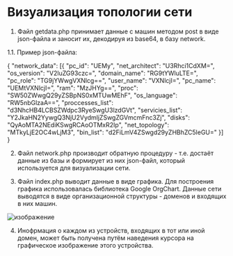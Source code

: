 # Визуализация топологии сети

1. Файл getdata.php принимает данные с машин методом post в виде json-файла и 
заносит их, декодируя из base64, в базу network.

1.1. Пример json-файла:

{
    "network_data": [{
        "pc_id": "UEMy",
        "net_architect": "U3Rhci1CdXM=",
        "os_version": "V2luZG93czc=",
        "domain_name": "RG9tYWluLTE=",
        "pc_role": "TG9jYWwgVXNlcg==",
        "user_name": "VXNlcjI=",
        "pc_name": "UEMtVXNlcjI=",
        "ram": "MzJHYg==",
        "proc": "SW50ZWwgQ29yZSBpNS0xMTUwMEhF",
        "os_language": "RW5nbGlzaA==",
        "proccesses_list": "d3NhcHB4LCBSZWdpc3RyeSwgU3lzdGVt",
        "servicies_list": "Y2JkaHN2YywgQ3NjU2VydmljZSwgZGVmcmFnc3Zj",
        "disks": "QyAoMTA2NEdiKSwgRCAoOTMxR2Ip",
        "net_topology": "MTkyLjE2OC4wLjM3",
        "bin_list": "d2FiLmV4ZSwgd29yZHBhZC5leGU="
    }]
}

2. Файл network.php производит обратную процедуру - т.е. достаёт данные из базы
и формирует из них json-файл, который используется для визуализации сети.

3. Файл index.php выводит данные в виде графика. Для построения графика 
использовалась библиотека Google OrgChart. Данные сети выводятся в виде организационной 
структуры - доменов и входящих в них машин.

![изображение](https://user-images.githubusercontent.com/51049342/131298153-6912af26-4ce0-4fed-a8c3-53614f5912c9.png)


4. Инофрмация о каждом из устройств, входящих в тот или иной домен, может быть 
получена путём наведения курсора на графическое изображение этого устройства.
